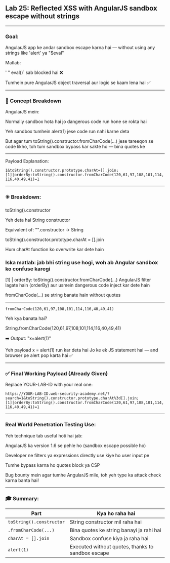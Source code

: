 ## Lab 25: Reflected XSS with AngularJS sandbox escape without strings

---

### Goal:
AngularJS app ke andar sandbox escape karna hai — without using any strings like 'alert' ya "$eval"

Matlab:

' " eval()` sab blocked hai ❌

Tumhein pure AngularJS object traversal aur logic se kaam lena hai ✅

---

### 🧠 Concept Breakdown

AngularJS mein:

Normally sandbox hota hai jo dangerous code run hone se rokta hai

Yeh sandbox tumhein alert(1) jese code run nahi karne deta

But agar tum toString().constructor.fromCharCode(...) jese tareeqon se code likho, toh tum sandbox bypass kar sakte ho — bina quotes ke

---

Payload Explanation:

```1&toString().constructor.prototype.charAt=[].join;[1]|orderBy:toString().constructor.fromCharCode(120,61,97,108,101,114,116,40,49,41)=1```

---

### ✳️ Breakdown:
toString().constructor

Yeh deta hai String constructor

Equivalent of: "".constructor → String

toString().constructor.prototype.charAt = [].join

Hum charAt function ko overwrite kar dete hain

### Iska matlab: jab bhi string use hogi, woh ab Angular sandbox ko confuse karegi

[1] | orderBy: toString().constructor.fromCharCode(...)
AngularJS filter lagate hain (orderBy) aur usmein dangerous code inject kar dete hain

fromCharCode(...) se string banate hain without quotes

---

```fromCharCode(120,61,97,108,101,114,116,40,49,41)```

Yeh kya banata hai?

String.fromCharCode(120,61,97,108,101,114,116,40,49,41)

➡️ Output: "x=alert(1)"

Yeh payload x = alert(1) run kar deta hai
Jo ke ek JS statement hai — and browser pe alert pop karta hai ✅

---

### ✅ Final Working Payload (Already Given)
Replace YOUR-LAB-ID with your real one:

```https://YOUR-LAB-ID.web-security-academy.net/?search=1&toString().constructor.prototype.charAt%3d[].join;[1]|orderBy:toString().constructor.fromCharCode(120,61,97,108,101,114,116,40,49,41)=1```

---

### Real World Penetration Testing Use:
Yeh technique tab useful hoti hai jab:

AngularJS ka version 1.6 se pehle ho (sandbox escape possible ho)

Developer ne filters ya expressions directly use kiye ho user input pe

Tumhe bypass karna ho quotes block ya CSP

Bug bounty mein agar tumhe AngularJS mile, toh yeh type ka attack check karna banta hai!

---

### 🎓 Summary:
| Part                     | Kya ho raha hai                                   |
| ------------------------ | ------------------------------------------------- |
| `toString().constructor` | String constructor mil raha hai                   |
| `.fromCharCode(...)`     | Bina quotes ke string banayi ja rahi hai          |
| `charAt = [].join`       | Sandbox confuse kiya ja raha hai                  |
| `alert(1)`               | Executed without quotes, thanks to sandbox escape |
